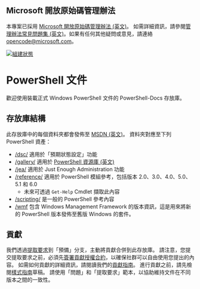 ## <a name="microsoft-open-source-code-of-conduct"></a>Microsoft 開放原始碼管理辦法

本專案已採用 [Microsoft 開放原始碼管理辦法 (英文)](https://opensource.microsoft.com/codeofconduct/)。
如需詳細資訊，請參閱[管理辦法常見問題集 (英文)](https://opensource.microsoft.com/codeofconduct/faq/)。如果有任何其他疑問或意見，請連絡 [opencode@microsoft.com](mailto:opencode@microsoft.com)。

[![組建狀態](https://ci.appveyor.com/api/projects/status/onshefxnc4g4pv87/branch/staging?svg=true)](https://ci.appveyor.com/project/PowerShell/powershell-docs/branch/staging)

# <a name="powershell-documentation"></a>PowerShell 文件

歡迎使用裝載正式 Windows PowerShell 文件的 PowerShell-Docs 存放庫。 

## <a name="repository-structure"></a>存放庫結構
此存放庫中的每個資料夾都會發佈至 [MSDN (英文)](https://msdn.microsoft.com/en-us/powershell)。 資料夾對應至下列 PowerShell 資產：
* [/dsc/](https://msdn.microsoft.com/en-us/powershell/dsc/) 適用於「預期狀態設定」功能
* [/gallery/](https://msdn.microsoft.com/powershell/gallery) 適用於 [PowerShell 資源庫 (英文)](https://www.powershellgallery.com/)
* [/jea/](https://msdn.microsoft.com/powershell/jea/) 適用於 Just Enough Administration 功能
* [/reference/](https://msdn.microsoft.com/powershell/reference/) 適用於 PowerShell 模組參考，包括版本 2.0、3.0、4.0、5.0、5.1 和 6.0
  * 未來可透過 `Get-Help` Cmdlet 擷取此內容
* [/scripting/](https://msdn.microsoft.com/en-us/powershell/scripting/) 是一般的 PowerShell 參考內容
* [/wmf](https://msdn.microsoft.com/en-us/powershell/wmf/readme) 包含 Windows Management Framework 的版本資訊，這是用來將新的 PowerShell 版本發佈至舊版 Windows 的套件。 



## <a name="contributing"></a>貢獻

我們透過[提取要求](https://help.github.com/articles/using-pull-requests/)到「預備」分支，主動將貢獻合併到此存放庫。 請注意，您提交提取要求之前，必須先[簽署貢獻授權合約](https://cla.microsoft.com/)，以確保社群可以自由使用您提出的內容。
如需如何貢獻的詳細資訊，請閱讀我們的[貢獻指南](CONTRIBUTING.md)。
進行貢獻之前，請先檢閱[樣式指南](./STYLE.md)草稿。
請使用「問題」和「提取要求」範本，以協助維持文件在不同版本之間的一致性。 
